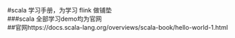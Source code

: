 #scala 学习手册，为学习 flink 做铺垫  
###scala 全部学习demo均为官网  
##官网https://docs.scala-lang.org/overviews/scala-book/hello-world-1.html  
